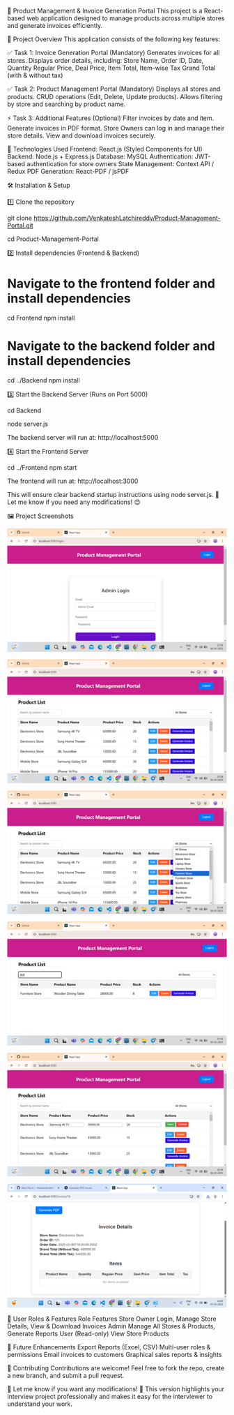 📌 Product Management & Invoice Generation Portal
This project is a React-based web application designed to manage products across multiple stores and generate invoices efficiently.

📝 Project Overview
This application consists of the following key features:

✅ Task 1: Invoice Generation Portal (Mandatory)
Generates invoices for all stores.
Displays order details, including:
Store Name, Order ID, Date, Quantity
Regular Price, Deal Price, Item Total, Item-wise Tax
Grand Total (with & without tax)

✅ Task 2: Product Management Portal (Mandatory)
Displays all stores and products.
CRUD operations (Edit, Delete, Update products).
Allows filtering by store and searching by product name.

⚡ Task 3: Additional Features (Optional)
Filter invoices by date and item.
Generate invoices in PDF format.
Store Owners can log in and manage their store details.
View and download invoices securely.

🎯 Technologies Used
Frontend: React.js (Styled Components for UI)
Backend: Node.js + Express.js
Database: MySQL
Authentication: JWT-based authentication for store owners
State Management: Context API / Redux
PDF Generation: React-PDF / jsPDF


🛠 Installation & Setup

1️⃣ Clone the repository

git clone https://github.com/VenkateshLatchireddy/Product-Management-Portal.git

cd Product-Management-Portal


2️⃣ Install dependencies (Frontend & Backend)

# Navigate to the frontend folder and install dependencies
cd Frontend
npm install

# Navigate to the backend folder and install dependencies
cd ../Backend
npm install


3️⃣ Start the Backend Server (Runs on Port 5000)


cd Backend

node server.js

The backend server will run at: http://localhost:5000


4️⃣ Start the Frontend Server


cd ../Frontend
npm start

The frontend will run at: http://localhost:3000

This will ensure clear backend startup instructions using node server.js. 🚀
Let me know if you need any modifications! 😊

🖼 Project Screenshots

![Login Page](https://raw.githubusercontent.com/VenkateshLatchireddy/Product-Management-Portal/main/Frontend/src/assets/loginpage.png)


![Products List](https://raw.githubusercontent.com/VenkateshLatchireddy/Product-Management-Portal/main/Frontend/src/assets/productlist.png)

![Stores](https://raw.githubusercontent.com/VenkateshLatchireddy/Product-Management-Portal/main/Frontend/src/assets/stores.png)

![Store Search](https://raw.githubusercontent.com/VenkateshLatchireddy/Product-Management-Portal/main/Frontend/src/assets/storesearch.png)

![Edit Product Details](https://raw.githubusercontent.com/VenkateshLatchireddy/Product-Management-Portal/main/Frontend/src/assets/editproductdetails.png)

![PDF Generation](https://raw.githubusercontent.com/VenkateshLatchireddy/Product-Management-Portal/main/Frontend/src/assets/pdfgeneration.png)


🔑 User Roles & Features
Role	Features
Store Owner	Login, Manage Store Details, View & Download Invoices
Admin	Manage All Stores & Products, Generate Reports
User (Read-only)	View Store Products

🚀 Future Enhancements
Export Reports (Excel, CSV)
Multi-user roles & permissions
Email invoices to customers
Graphical sales reports & insights

🤝 Contributing
Contributions are welcome! Feel free to fork the repo, create a new branch, and submit a pull request.



🎯 Let me know if you want any modifications! 🚀
This version highlights your interview project professionally and makes it easy for the interviewer to understand your work.
